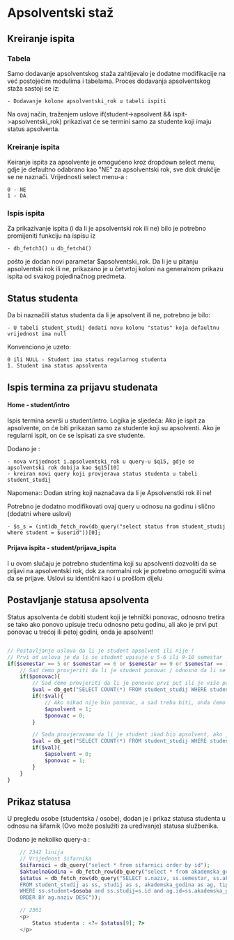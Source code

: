 # Apsolventski staž

## Kreiranje ispita

### Tabela
Samo dodavanje apsolventskog staža zahtijevalo je dodatne modifikacije na već postojećim modulima i tabelama. Proces 
dodavanja apsolventskog staža sastoji se iz:

    - Dodavanje kolone apsolventski_rok u tabeli ispiti
    
Na ovaj način, traženjem uslove if(student->apsolvent && ispit->apsolventski_rok) prikazivat će se termini samo za 
studente koji imaju status apsolventa.

### Kreiranje ispita
Keiranje ispita za apsolvente je omogućeno kroz dropdown select menu, gdje je defaultno odabrano kao "NE"  za apsolventski 
rok, sve dok drukčije se ne naznači.
Vrijednosti select menu-a :

    0 - NE
    1 - DA

### Ispis ispita
Za prikazivanje ispita (i da li je apsolventski rok ili ne) bilo je potrebno promijeniti funkciju na ispisu iz

    - db_fetch3() u db_fetch4()
    
pošto je dodan novi parametar $apsolventski_rok. Da li je u pitanju apsolventski rok ili ne, prikazano je u četvrtoj koloni 
na generalnom prikazu ispita od svakog pojedinačnog predmeta.

## Status studenta

Da bi naznačili status studenta da li je apsolvent ili ne, potrebno je bilo:

    - U tabeli student_studij dodati novu kolonu "status" koja defaultnu vrijednost ima null

Konvenciono je uzeto:

    0 ili NULL - Student ima status regularnog studenta
    1. Student ima status apsolventa

## Ispis termina za prijavu studenata

#### Home - student/intro
Ispis termina sevrši u student/intro. Logika je sljedeća: Ako je ispit za apsolvente, on će biti prikazan samo za studente 
koji su apsolventi. Ako je regularni ispit, on će se ispisati za sve studente.

Dodano je :

    - nova vrijednost i.apsolventski_rok u query-u $q15, gdje se apsolventski rok dobija kao $q15[10]
    - kreiran novi query koji provjerava status studenta u tabeli student_studij
    
Napomena:: Dodan string koji naznačava da li je Apsolvenstki rok ili ne!
    
Potrebno je dodatno modifikovati ovaj query u odnosu na godinu i slično (dodatni where uslovi)

    - $s_s = (int)db_fetch_row(db_query("select status from student_studij where student = $userid"))[0];
    
#### Prijava ispita - student/prijava_ispita

I u ovom slučaju je potrebno studentima koji su apsolventi dozvoliti da se prijavi na apsolventski rok, dok za normalni
rok je potrebno omogućiti svima da se prijave.
Uslovi su identični kao i u prošlom dijelu


## Postavljanje statusa apsolventa

Status apsolventa će dobiti student koji je tehnički ponovac, odnosno tretira se tako ako ponovo upisuje treću odnosno 
petu godinu, ali ako je prvi put ponovac u trećoj ili petoj godini, onda je apsolvent!


```php

// Postavljanje uslova da li je student apsolvent ili nije !
// Prvi od uslova je da li se student upisuje u 5-6 ili 9-10 semestar
if($semestar == 5 or $semestar == 6 or $semestar == 9 or $semestar == 10){
    // Sad ćemo provjeriti da li je student ponovac / odnosno da li se treba upisati kao ponovac
    if($ponovac){
        // Sad ćemo provjeriti da li je ponovac prvi put ili je više puta (Za ostale uslove treba provjeriti)
        $val = db_get("SELECT COUNT(*) FROM student_studij WHERE student = $student AND studij = $studij AND semestar = $semestar AND ponovac = 1");
        if(!$val){
            // Ako nikad nije bio ponovac, a sad treba biti, onda ćemo ga staviti kao apsolventa
            $apsolvent = 1;
            $ponovac = 0;
        }

        // Sada provjeravamo da li je student ikad bio apsolvent, ako jeste onda je ponovac!
        $val = db_get("SELECT COUNT(*) FROM student_studij WHERE student = $student AND studij = $studij AND semestar = $semestar AND status = 1");
        if($val){
            $apsolvent = 0;
            $ponovac = 1;
        }
    }
}

```

## Prikaz statusa

U pregledu osobe (studentska / osobe), dodan je i prikaz statusa studenta u odnosu na šifarnik (Ovo može poslužiti za uređivanje)
statusa službenika.

Dodano je nekoliko query-a : 

```php
    // 2342 linija
    // Vrijednost šifarnika
    $sifarnici = db_query("select * from sifarnici order by id");
    $aktuelnaGodina = db_fetch_row(db_query("select * from akademska_godina where aktuelna = 1"))[0];
    $status = db_fetch_row(db_query("SELECT s.naziv, ss.semestar, ss.akademska_godina, ag.naziv, s.id, ts.trajanje, ns.naziv, ts.ciklus, ss.status, sif.name
    FROM student_studij as ss, studij as s, akademska_godina as ag, tipstudija as ts, nacin_studiranja as ns, sifarnici as sif
    WHERE ss.student=$osoba and ss.studij=s.id and ag.id=ss.akademska_godina and s.tipstudija=ts.id and ss.nacin_studiranja=ns.id and ss.status=sif.value and sif.type='status_studenta'
    ORDER BY ag.naziv DESC"));

    // 2361
    <p>
        Status studenta : <?= $status[9]; ?>
    </p>

```